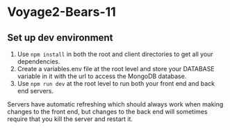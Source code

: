 # Voyage2-Bears-11

## Set up dev environment

1. Use `npm install` in both the root and client directories to get all your dependencies.
2. Create a variables.env file at the root level and store your DATABASE variable in it with the url to access the MongoDB database.
3. Use `npm run dev` at the root level to run both your front end and back end servers.

Servers have automatic refreshing which should always work when making changes to the front end, but changes to the back end will sometimes require that you kill the server and restart it.

